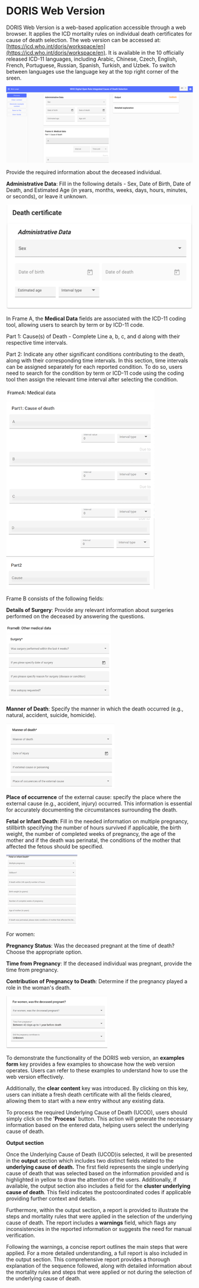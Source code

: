 # DORIS Web Version

DORIS Web Version is a web-based application accessible through a web browser. It applies the ICD mortality rules on individual death certificates for cause of death selection. The web version can be accessed at: [https://icd.who.int/doris/workspace/en](https://icd.who.int/doris/workspace/en). It is available in the 10 officially released ICD-11 languages, including Arabic, Chinese, Czech, English, French, Portuguese, Russian, Spanish, Turkish, and Uzbek. To switch between languages use the language key at the top right corner of the sreen. 

![DORIS Web screenshot picture ](img/DORISweb24.png)

Provide the required information about the deceased individual.

**Administrative Data**: Fill in the following details - Sex, Date of Birth, Date of Death, and Estimated Age (in years, months, weeks, days, hours, minutes, or seconds), or leave it unknown.

![Administrativedatascreenshot picture ](img/administrativedatascreenshot.png)

In Frame A, the **Medical Data** fields are associated with the ICD-11 coding tool, allowing users to search by term or by ICD-11 code.

Part 1: Cause(s) of Death - Complete Line a, b, c, and d along with their respective time intervals. 

Part 2:  Indicate any other significant conditions contributing to the death, along with their corresponding time intervals. In this section, time intervals can be assigned separately for each reported condition. To do so, users need to search for the condition by term or ICD-11 code using the coding tool then assign the relevant time interval after selecting the condition.

![FrameAmedicaldatascreenshotpicture ](img/FrameAmedicaldatascreenshot.png)

Frame B consists of the following fields:

**Details of Surgery**: Provide any relevant information about surgeries performed on the deceased by answering the questions.

![surgeryscreenshotpicture ](img/surgeryscreenshot.png)

**Manner of Death**: Specify the manner in which the death occurred (e.g., natural, accident, suicide, homicide).

![Mannerofdeathscreenshotpicture ](img/Mannerofdeathscreenshot.png)

**Place of occurrence** of the external cause: specify the place where the external cause (e.g., accident, injury) occurred. This information is essential for accurately documenting the circumstances surrounding the death.

**Fetal or Infant Death**: Fill in the needed information on multiple pregnancy, stillbirth specifying the number of hours survived if applicable, the birth weight, the number of completed weeks of pregnancy, the age of the mother and if the death was perinatal, the conditions of the mother that affected the fetous should be specified. 

![fetalinfantdeathscreenshotpicture ](img/fetalinfantdeathscreenshot.png)

For women: 

**Pregnancy Status**: Was the deceased pregnant at the time of death? Choose the appropriate option. 

**Time from Pregnancy**: If the deceased individual was pregnant, provide the time from pregnancy.

**Contribution of Pregnancy to Death**: Determine if the pregnancy played a role in the woman's death. 

![pregnancyscreenshotpicture ](img/pregnancyscreenshot.png)

To demonstrate the functionality of the DORIS web version, an **examples form** key provides a few examples to showcase how the web version operates. Users can refer to these examples to understand how to use the web version effectively.

Additionally, the **clear content** key was introduced. By clicking on this key, users can initiate a fresh death certificate with all the fields cleared, allowing them to start with a new entry without any existing data.

To process the required Underlying Cause of Death (UCOD), users should simply click on the '**Process**' button. This action will generate the necessary information based on the entered data, helping users select the underlying cause of death.

**Output section** 

Once the Underlying Cause of Death (UCOD)is selected, it will be presented in the **output** section which includes two distinct fields related to the **underlying cause of death.** The first field represents the single underlying cause of death that was selected based on the information provided and is highlighted in yellow to draw the attention of the users. Additionally, if available, the output section also includes a field for the **cluster underlying cause of death**. This field indicates the postcoordinated codes if applicable providing further context and details. 

Furthermore, within the output section, a report is provided to illustrate the steps and mortality rules that were applied in the selection of the underlying cause of death. 
The report includes a **warnings** field, which flags any inconsistencies in the reported information or suggests the need for manual verification. 

Following the warnings, a concise report outlines the main steps that were applied. For a more detailed understanding, a full report is also included in the output section. This comprehensive report provides a thorough explanation of the sequence followed, along with detailed information about the mortality rules and steps that were applied or not during the selection of the underlying cause of death.

